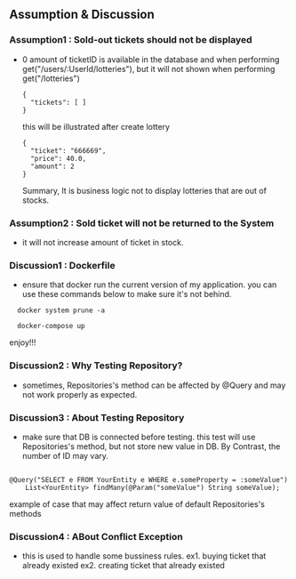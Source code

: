 ## Assumption & Discussion
### Assumption1 : Sold-out tickets should not be displayed
- 0 amount of ticketID is available in the database and when performing get("/users/:UserId/lotteries"),
  but it will not shown when performing get("/lotteries")
  ```
  {
    "tickets": [ ]
  }
  ```
  this will be illustrated after create lottery
  ```
  {
    "ticket": "666669",
    "price": 40.0,
    "amount": 2
  }
  ```
  Summary, It is business logic not to display lotteries that are out of stocks.
### Assumption2 : Sold ticket will not be returned to the System
- it will not increase amount of ticket in stock. 
### Discussion1 : Dockerfile
- ensure that docker run the current version of my application. you can use these commands below to make sure it's not behind.
```
  docker system prune -a
```
```
  docker-compose up
```
  enjoy!!!
### Discussion2 : Why Testing Repository?
- sometimes, Repositories's method can be affected by @Query and may not work properly as expected.
### Discussion3 : About Testing Repository
- make sure that DB is connected before testing. this test will use Repositories's method, but not store new value in DB. By Contrast, the number of ID may vary.
```
  
@Query("SELECT e FROM YourEntity e WHERE e.someProperty = :someValue")
    List<YourEntity> findMany(@Param("someValue") String someValue);
```
example of case that may affect return value of default Repositories's methods
### Discussion4 : ABout Conflict Exception
- this is used to handle some bussiness rules.
    ex1. buying ticket that already existed
    ex2. creating ticket that already existed
